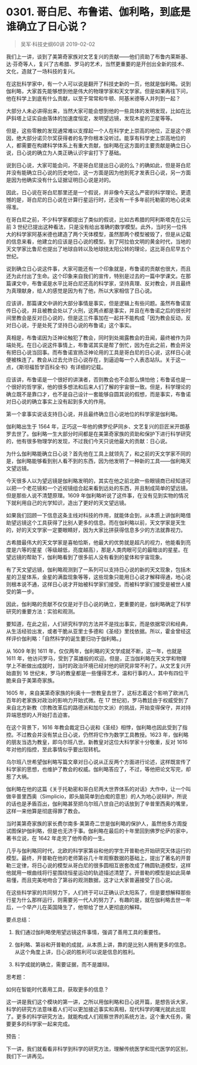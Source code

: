 # 0301. 哥白尼、布鲁诺、伽利略，到底是谁确立了日心说？
> 吴军·科技史纲60讲
2019-02-02

我们上一讲，谈到了美第奇家族对文艺复兴的贡献——他们资助了布鲁内莱斯基、达·芬奇等人，复兴了古希腊、罗马的艺术，当然更重要的是开创出全新的技术、文化，造就了一场科技的复兴。

在这批科学家中，有一个人可以说是翻开了科技史新的一页，他就是伽利略。说到伽利略，大家首先能够想到他是伟大的物理学家和天文学家。但是如果再往下问，他在科学上到底有什么贡献，以至于常常和牛顿、阿基米德等人并列到一起？

大部分人未必讲得出来，当然大家可能会想到他的一些具体的发明发现，比如在比萨斜塔上证实自由落体的加速度恒定，发明望远镜，发现木星的卫星等等。

但是，这些零散的发现通常难以支撑起一个人在科学史上崇高的地位，正是这个原因，绝大部分诺贝尔奖获得者的名字你根本没听过。能享有科学史上崇高地位的人，都需要在构建科学体系上有重大贡献，伽利略在这方面的主要贡献是确立日心说，日心说的确立为人类正确认识宇宙打下了基础。

说到日心说，大家可能会问，不是哥白尼提出日心说的么？的确如此，但是哥白尼并没有能确立日心说的历史地位，这一方面是因为他到死才发表日心说，另一方面是因为他确实没有什么证据证明日心说是对的。

因此，日心说在哥白尼那里还是一个假说，并非像今天这么严密的科学理论。更遗憾的是，哥白尼的日心说在计算行星运行时，还没有一千多年前托勒密的地心说来得准。

在哥白尼之前，不少科学家都提出了类似的假说，比如古希腊的阿利斯塔克在公元前 3 世纪已提出这种看法，只是没有给出准确的数学模型。此外，当时另一位伟大的科学家阿基米德也建造了两个天体模型，虽然那两个模型被毁了，但是从记载的信息来看，他建立的应该是日心说的模型。到了阿拉伯文明的黄金时代，当地的天文学家比鲁尼也提出了地球自转以及地球绕太阳公转的理论，这比哥白尼早五个世纪。

说到确立日心说这件事，大家可能还有一个印象就是，布鲁诺的贡献也很大，而且还为此付出了生命。这个印象来自我们的宣传，特别是过去的一篇中学课文。在那篇课文中，布鲁诺是水平比哥白尼还高的科学家，坚持真理、反对教会，并且最终为真理献身，给人的感觉是因为有了他，所以大家相信了日心说。

应该讲，那篇课文中讲的大部分事情是事实，但是逻辑上有些问题。虽然布鲁诺宣传日心说，并且被教会处以了火刑，这两点都是事实，并且在布鲁诺之后的很长时间里教会是反对日心说的，但是这三件事加在一起并不能构成「因为教会反动，反对日心说，于是处死了坚持日心说的布鲁诺」这个事实。

真相是，布鲁诺因为泛神论触犯了教会，同时到处揭露教会的丑闻，最终被作为异端处死。在日心说这件事情上，布鲁诺其实是帮了倒忙，因为在此之前，教会并没有把日心说当回事。而布鲁诺宣扬泛神论用的工具是哥白尼的日心说，这样日心说便被株连了。教会从过去允许日心说存在，到逼迫每一个人表态站队。关于这一点，《斯坦福哲学百科全书》有详细的记载。

应该讲，布鲁诺是一个很好的讲演者，否则教会也不会那么惧怕他；布鲁诺也是一个很好的哲学家，他的很多想法和后来人们了解的宇宙很一致。但是，科学理论的确立既不是靠口才，也不是自己设计一套能够自圆其说的假想，而是事实，布鲁诺对日心说的确立事实上没有起到多大的作用。

第一个拿事实说话支持日心说，并且最终确立日心说地位的科学家是伽利略。

伽利略出生于 1564 年，正巧这一年他的佛罗伦萨同乡、文艺复兴的巨匠米开朗基罗去世了。伽利略一生大部分时间都是在美第奇家族的资助和保护下进行科学研究的，他有很多物理学的发现，不过我们今天只说他最大的贡献：日心说。

为什么伽利略能确立日心说？首先他在工具上就领先了，和之前的天文学家不同的是，伽利略能够看到别人看不到的东西，因为他发明了一种新的工具——伽利略天文望远镜。

今天很多人以为望远镜是伽利略发明的，其实在他之前北欧一些眼镜商已经知道可以把一个老花镜和一个近视镜组合起来看到远处的东西，并且制成简单的望远镜。但是那些人说不清楚原理。1609 年伽利略听说了这件事，在没有见到实物的情况下就利用自己的光学知识，造出了更好的天文望远镜。

如果我们回顾一下信息这条主线对科技的作用，就能体会到，从本质上讲伽利略借助望远镜这个工具获得了比别人更多的信息。而在伽利略以前，天文学家是天生的，好的天文学家一定要眼睛好，因为大家比拼获得信息多少的方法就靠视力。

古希腊最伟大的天文学家是喜帕恰斯，他最大的优势就是超凡的视力，他能看到亮度是六等的星星（等级越低，亮度越高），那是人类肉眼可见的最暗淡的星星。在望远镜的帮助下，伽利略看到了很多前人没有看到的星体和宇宙现象。

有了天文望远镜，伽利略观测到了一系列可以支持日心说的新的天文现象，包括木星的卫星体系，金星的满盈现象等等，这些现象只能用日心说才解释得通，地心说则根本说不通，这样日心说才开始被科学家们接受。而被科学家们接受是被世人接受的第一步。

因此，伽利略的贡献不仅仅是对于日心说的确立，更重要的是，伽利略确定了科学研究的重要方法：实验和观测。

要知道，在此之前，人们研究科学的方法并不是找出事实，而是依据常识和经典，从生活经验出发，或者干脆从亚里士多德和《圣经》里找依据。所以，霍金曾经这样评价伽利略：「自然科学的诞生要归功于伽利略。」

从 1609 年到 1611 年，仅仅两年，伽利略的天文学成就不断，这一年，也就是 1611 年，他访问罗马，受到了英雄般的欢迎。但是，正当伽利略在天文学和物理学上不断做出成就时，当时的政治环境已经对他的研究非常不利了。从文艺复兴开始直到 16 世纪末，罗马的教皇都是一些懂得艺术，温和行事的人，其中有四位干脆来自于美第奇家族。

1605 年，来自美第奇家族的利奥十一世教皇去世了，这标志着这个影响了欧洲几百年的老家族对政治的影响力开始式微。在 17 世纪初，罗马教廷由于权威受到了来自北方新教（宗教改革后的路德派和加尔文派）的挑战，开始变得保守，并对持异端思想的人开始打击迫害。

在这个背景下，1616 年教会裁定日心说和《圣经》相悖，伽利略也因此受到了指控。不过教会并没有禁止日心说，仍然将它作为数学工具教授。1623 年，伽利略的朋友当选为教皇，即乌尔班八世。新教皇对这位大科学家十分敬重，反对 1616 年对他的指控，至此事情似乎要出现转机。

乌尔班八世希望伽利略写篇文章对日心说从正反两个方面进行论述，这样既宣传了科学家的思想，也维护了教会的权威。伽利略答应了，不过，等他把论文写完，却惹了大祸。

伽利略在他的这篇《关于托勒密和哥白尼两大世界体系的对话》大作中，让一个叫做辛普里西奥（Simplicio，即头脑简单到白痴的意思）的人为地心说辩护，所说的话也是矛盾百出，伽利略甚至把乌尔班八世自己的话放到了辛普里西奥的嘴里，这样一来他算是彻底得罪了教会。

当时美第奇家族的家长费尔南多·美第奇二世是伽利略的保护人，虽然他多方周旋试图保护伽利略，但是也无济于事。伽利略在最后的十年里回到佛罗伦萨的家中，著书立说，在 1642 年走完了他传奇的一生。

几乎与伽利略同时代，北欧的科学家第谷和他的学生开普勒也开始研究天体运行的模型。最终，开普勒在他的老师第谷几十年观察数据的基础上，提出了著名的开普勒三定律，将日心说的模型从哥白尼的很多圆相互嵌套改成了椭圆轨道模型，这样他就用一根曲线将行星围绕恒星运动的轨迹描述清楚了。开普勒的模型是如此简单易懂，而且完美地吻合了第谷的观测数据，这才让大家普遍接受了日心说。

在这些科学家的共同努力下，人们终于可以正确认识太阳系了，但是要想解释那些行星为什么那样运行，则需要另一代人的努力了，有趣的是，就在伽利略去世一年后，一个早产儿在英国降生了，他带给了世人更彻底的解释。

要点总结：

1. 我们通过伽利略使用望远镜这件事情，强调了善用工具的重要性。

2. 伽利略、第谷和开普勒的成就，从本质上讲，靠的是比别人拥有更多的信息。从这个角度上讲，日心说的胜利可以说是信息的胜利。
3. 科学成就的确立，需要证据，而不是雄辩。

思考题：

如何在智能时代善用工具，获取更多的信息？

这一讲是我们这个模块的第一讲，之所以用伽利略和日心说开篇，是想告诉大家，科学的研究方法意味着人们可以更加接近事实和真相，现代科学的曙光就此出现了。更多的科学研究方法，就能构成人们观察世界的系统方法，这个重大任务，需要更多的科学家一起来完成。

预告：

下一讲，我们就看看非科学到科学的研究方法，理解传统医学和现代医学的区别，我们下一讲再见。

